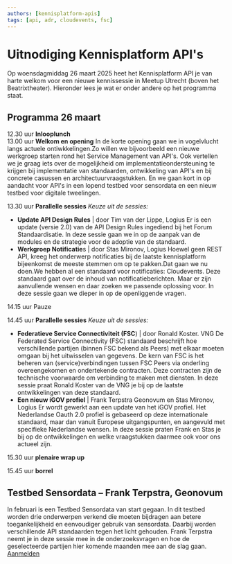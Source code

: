 ```yaml
---
authors: [kennisplatform-apis]
tags: [api, adr, cloudevents, fsc]
---
```

# Uitnodiging Kennisplatform API's

Op woensdagmiddag 26 maart 2025 heet het Kennisplatform API je van harte welkom voor een nieuwe kennissessie in Meetup Utrecht (boven het Beatrixtheater). Hieronder lees je wat er onder andere op het programma staat.

<!-- truncate -->

## Programma 26 maart

12.30 uur **Inlooplunch**   
13.00 uur **Welkom en opening** 
In de korte opening gaan we in vogelvlucht langs actuele ontiwkkelingen.Zo willen we bijvoorbeeld een nieuwe werkgroep starten rond het Service Management van API's. Ook vertellen we je graag iets over de mogelijkheid om implementatieondersteuning te krijgen bij implementatie van standaarden, ontwikkeling van API's en bij concrete casussen en architectuurvraagstukken. En we gaan kort in op aandacht voor API's in een lopend testbed voor sensordata en een nieuw testbed voor digitale tweelingen.  

13.30 uur **Parallelle sessies** 
*Keuze uit de sessies:*

- **Update API Design Rules** \| door Tim van der Lippe, Logius Er is een update (versie 2.0) van de API Design Rules ingediend bij het Forum Standaardisatie. In deze sessie gaan we in op de aanpak van de modules en de strategie voor de adoptie van de standaard.
- **Werkgroep Notificatie**s \| door Stas Mironov, Logius Hoewel geen REST API, kreeg het onderwerp notificaties bij de laatste kennisplatform bijeenkomst de meeste stemmen om op te pakken.Dat gaan we nu doen.We hebben al een standaard voor notificaties: Cloudevents. Deze standaard gaat over de inhoud van notificatieberichten. Maar er zijn aanvullende wensen en daar zoeken we passende oplossing voor. In deze sessie gaan we dieper in op de openliggende vragen. 

14.15 uur Pauze  

14.45 uur **Parallelle sessies** 
*Keuze uit de sessies:*

- **Federatieve Service Connectiviteit (FSC**) \| door Ronald Koster. VNG De Federated Service Connectivity (FSC) standaard beschrijft hoe verschillende partijen (binnen FSC bekend als Peers) met elkaar moeten omgaan bij het uitwisselen van gegevens. De kern van FSC is het beheren van (service)verbindingen tussen FSC Peers via onderling overeengekomen en ondertekende contracten. Deze contracten zijn de technische voorwaarde om verbinding te maken met diensten. In deze sessie praat Ronald Koster van de VNG je bij op de laatste ontwikkelingen van deze standaard.
- **Een nieuw iGOV profiel** \| Frank Terpstra Geonovum en Stas Mironov, Logius Er wordt gewerkt aan een update van het iGOV profiel. Het Nederlandse Oauth 2.0 profiel is gebaseerd op deze internationale standaard, maar dan vanuit Europese uitgangspunten, en aangevuld met specifieke Nederlandse wensen. In deze sessie praten Frank en Stas je bij op de ontwikkelingen en welke vraagstukken daarmee ook voor ons actueel zijn.

15.30 uur **plenaire wrap up**   

15.45 uur **borrel** 

## Testbed Sensordata – Frank Terpstra, Geonovum

In februari is een Testbed Sensordata van start gegaan. In dit testbed worden drie onderwerpen verkend die moeten bijdragen aan betere toegankelijkheid en eenvoudiger gebruik van sensordata. Daarbij worden verschillende API standaarden tegen het licht gehouden. Frank Terpstra neemt je in deze sessie mee in de onderzoeksvragen en hoe de geselecteerde partijen hier komende maanden mee aan de slag gaan. [Aanmelden](https://www.formdesk.com/geonovum/API2025)

